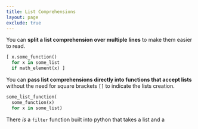 ```yaml
---
title: List Comprehensions
layout: page
exclude: true
---
```


You can **split a list comprehension over multiple lines** to make them easier to read.
```python
[ x.some_function()
  for x in some_list
  if math_element(x) ]
```

You can **pass list comprehensions directly into functions that accept lists** without the need for square brackets `[]` to indicate the lists creation.
```python
some_list_function(
  some_function(x)
  for x in some_list)
```

There *is* a `filter` function built into python that takes a list and a 


<!--stackedit_data:
eyJoaXN0b3J5IjpbLTk4MTgwODIyMiwxNTkzNDg3Nzg5LC0xMT
I2MjYzNTQ2XX0=
-->